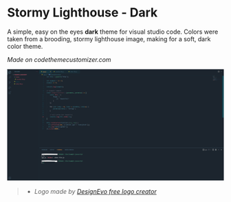 # Stormy Lighthouse - Dark

A simple, easy on the eyes **dark** theme for visual studio code. 
Colors were taken from a brooding, stormy lighthouse image, making for a soft, dark color theme.

*Made on codethemecustomizer.com*

![Example Theme on vscode](/images/extheme.png)

> - *Logo made by <a href="https://www.designevo.com/" title="Free Online Logo Maker">DesignEvo free logo creator</a></div>*